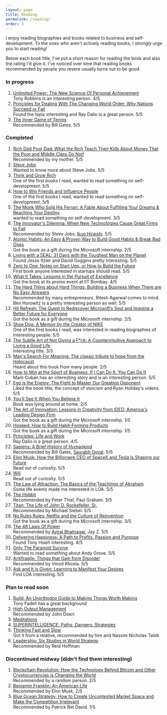 ```yaml
---
layout: page
title: Reading
permalink: /reading/
order: 3
---
```

I enjoy reading biographies and books related to business and self-development. To the ones who aren't actively reading books, I strongly urge you to start reading!

Below each book title, I've put a short reason for reading the book and also the rating I'd give it. I've noticed over time that reading books recommended by people you revere usually turns out to be good.

### In progress

1. [Unlimited Power: The New Science Of Personal Achievement](https://www.amazon.in/Unlimited-Power-Science-Personal-Achievement/dp/0684845776)  
Tony Robbins is an interesting person. 4/5
2. [Principles for Dealing With The Changing World Order: Why Nations Succeed or Fail](https://www.amazon.in/gp/product/1471196690/)  
Found the topic interesting and Ray Dalio is a great person. 5/5
3. [The Inner Game of Tennis](https://www.amazon.com/gp/product/0679778314/)  
Recommended by Bill Gates. 5/5

### Completed

1. [Rich Dad Poor Dad: What the Rich Teach Their Kids About Money That the Poor and Middle Class Do Not!](https://www.amazon.in/Rich-Dad-Poor-Middle-Updates/dp/1612680194)  
Recommended by my mother. 5/5
2. [Steve Jobs](https://www.amazon.in/Steve-Jobs-Walter-Isaacson/dp/1451648537)  
Wanted to know more about Steve Jobs. 5/5
3. [Think and Grow Rich](https://www.amazon.in/Think-Grow-Rich-Landmark-Bestseller/dp/1585424331)  
One of the first books I read, wanted to read something on self-development. 5/5
4. [How to Win Friends and Influence People](https://www.amazon.in/How-Win-Friends-Influence-People/dp/0091906350)  
One of the first books I read, wanted to read something on self-development. 5/5
5. [The Monk Who Sold His Ferrari: A Fable About Fulfilling Your Dreams & Reaching Your Destiny](https://www.amazon.in/Monk-Who-Sold-His-Ferrari/dp/817992162X)  
wanted to read something on self-development. 3/5
6. [The Innovator's Dilemma: When New Technologies Cause Great Firms to Fail](https://www.amazon.in/Innovators-Dilemma-Technologies-Management-Innovation/dp/142219602X)  
Recommended by Steve Jobs, [Ikuo Hiraishi](https://www.linkedin.com/in/ikuohiraishi/?originalSubdomain=jp). 5/5
7. [Atomic Habits: An Easy & Proven Way to Build Good Habits & Break Bad Ones](https://www.amazon.in/Atomic-Habits-James-Clear/dp/1847941834)  
Got the book as a gift during the Microsoft internship. 2/5
8. [Living with a SEAL: 31 Days with the Toughest Man on the Planet](https://www.amazon.in/Living-SEAL-Days-Toughest-Planet/dp/1455534676)  
Found Jesse Itzler and David Goggins pretty interesting. 5/5
9. [Zero to One: Notes on Start Ups, or How to Build the Future](https://www.amazon.in/Zero-One-Start-Build-Future/dp/0753555190)  
First book anyone interested in startups should read. 5/5
10. [What It Takes: Lessons in the Pursuit of Excellence](https://www.amazon.in/What-Takes-Lessons-Pursuit-Excellence/dp/1501158147)  
Got the book at its promo event at IIT Bombay. 4/5
11. [The Hard Thing about Hard Things: Building a Business When There are No Easy Answers](https://www.amazon.in/Hard-Thing-about-Building-Business/dp/0062273205)  
Recommended by many entrepreneurs, Ritesh Agarwal comes to mind. Ben Horowitz is a pretty interesting person as well. 5/5
12. [Hit Refresh: The Quest to Rediscover Microsoft’s Soul and Imagine a Better Future for Everyone](https://www.amazon.in/Hit-Refresh-Rediscover-Microsofts-Everyone/dp/000824765X)  
Got the book as a gift during the Microsoft internship. 2/5
13. [Shoe Dog: A Memoir by the Creator of NIKE](https://www.amazon.in/Shoe-Dog-Phil-Knight/dp/1471146715)  
One of the first books I read, was interested in reading biographies of interesting people. 5/5
14. [The Subtle Art of Not Giving a F*ck: A Counterintuitive Approach to Living a Good Life](https://www.amazon.in/Subtle-Art-Not-Giving-Counterintuitive/dp/0062457713)  
Interesting title. 3/5
15. [Man's Search For Meaning: The classic tribute to hope from the Holocaust](https://www.amazon.in/Mans-Search-Meaning-Viktor-Frankl/dp/1846041244)  
Heard about this book from many people. 2/5
16. [How to Win at the Sport of Business: If I Can Do It, You Can Do It](https://www.amazon.in/How-Win-Sport-Business-Can/dp/1626810915)  
Mark Cuban has an interesting story and is an interesting person. 5/5
17. [Ego is the Enemy: The Fight to Master Our Greatest Opponent](https://www.amazon.in/Ego-Enemy-Ryan-Holiday/dp/1781257019)  
Liked the book title, the concept of stoicism and Ryan Holiday's videos. 5/5
18. [You'll See It When You Believe It](https://www.amazon.in/Youll-See-When-You-Believe/dp/0099474298)  
Book was lying around at home. 2/5
19. [The Art of Innovation: Lessons in Creativity from IDEO, America's Leading Design Firm](https://www.amazon.in/Art-Innovation-Lessons-Creativity-Americas/dp/0385499841)  
Got the book as a gift during the Microsoft internship. 1/5
20. [Hooked: How to Build Habit-Forming Products](https://www.amazon.in/Hooked-How-Build-Habit-Forming-Products-ebook/dp/B00NW01MKM)  
Got the book as a gift during the Microsoft internship. 1/5
21. [Principles: Life and Work](https://www.amazon.in/Principles-Life-Work-Ray-Dalio/dp/1501124021)  
Ray Dalio is a great person. 4/5
22. [Sapiens: A Brief History of Humankind](https://www.amazon.in/Sapiens-Humankind-Yuval-Noah-Harari/dp/0099590085/)  
Recommended by Bill Gates, [Saurabh Goyal](https://www.linkedin.com/in/saurabh-goyal-b6930a59/). 5/5
23. [Elon Musk: How the Billionaire CEO of SpaceX and Tesla is Shaping our Future](https://www.amazon.in/Elon-Musk-Billionaire-SpaceX-Shaping/dp/0753555646/)  
Read out of curiosity. 5/5
24. [Will](https://www.amazon.in/Will-EXPORT-Smith/dp/1529124166/)  
Read out of curiosity. 5/5
25. [The Law of Attraction: The Basics of the Teachings of Abraham](https://www.amazon.in/Law-Attraction-Basics-Teachings-Abraham%C2%AE/dp/1401912273/)  
Some life events made me interested in LOA. 5/5
26. [The Hobbit](https://www.amazon.in/Hobbit-Film-tie-J-R-R-Tolkien/dp/0008118043/)  
Recommended by Peter Thiel, Paul Graham. 3/5
27. [Titan: The Life of John D. Rockefeller, Sr.](https://www.amazon.in/Titan-Life-John-Rockefeller-Sr/dp/1400077303/)  
Recommended by Michael Siebel. 5/5
28. [No Rules Rules: Netflix and the Culture of Reinvention](https://www.amazon.in/No-Rules-Netflix-Culture-Reinvention/dp/1984877860)  
Got the book as a gift during the Microsoft internship. 3/5
29. [The 48 Laws Of Power](https://www.amazon.in/Laws-Power-Robert-Greene-Collection/dp/1861972784/)  
Recommended by [Aviral Bhatnagar](https://twitter.com/aviralbhat/status/1414621448568639491?s=20&t=7mIptxcPt9mtis6LsJe7Yg), Jay Z. 5/5
30. [Delivering Happiness: A Path to Profits, Passion and Purpose](https://www.amazon.in/Delivering-Happiness-Tony-Hsieh/dp/145550890X/)  
Found Tony Hsieh interesting. 4/5
31. [Only The Paranoid Survive](https://www.amazon.in/Only-Paranoid-Survive-Andrew-Grove/dp/1861975139/)  
Wanted to read something about Andy Grove. 5/5
32. [Antifragile: Things that Gain from Disorder](https://www.amazon.in/gp/product/0141038225/)  
Recommended by Vinod Khosla. 5/5
33. [Ask and It is Given: Learning to Manifest Your Desires](https://www.amazon.in/Ask-Given-Learning-Manifest-Desires/dp/1401904599/)  
Find LOA interesting. 5/5

### Plan to read soon

1. [Build: An Unorthodox Guide to Making Things Worth Making](https://www.amazon.in/gp/product/1787634116/)  
Tony Fadell has a great background
2. [High Output Management](https://www.amazon.in/High-Output-Management-Andrew-Grove/dp/0679762884)  
Recommended by John Doerr
3. [Meditations](https://www.amazon.in/gp/product/8175994754/)
4. [SUPERINTELLIGENCE: Paths, Dangers, Strategies](https://www.amazon.in/Superintelligence-Dangers-Strategies-Nick-Bostrom/dp/0198739834/)
5. [Thinking Fast and Slow](https://www.amazon.com/Thinking-Fast-and-Slow-audiobook/dp/B005Z9GAJG/)  
Got it from a relative, recommended by him and Nassim Nicholas Taleb
6. [Leadership: Six Studies in World Strategy](https://www.amazon.com/gp/product/0593489446/)  
Recommended by Reid Hoffman

### Discontinued midway (didn't find them interesting)

1. [Blockchain Revolution: How the Technology Behind Bitcoin and Other Cryptocurrencies is Changing the World](https://www.amazon.in/Blockchain-Revolution-Technology-Cryptocurrencies-Changing/dp/0241237866/)  
Recommended by a random person. 2/5
2. [Benjamin Franklin: An American Life](https://www.amazon.in/Benjamin-Franklin-American-Walter-Isaacson/dp/074325807X)  
Recommended by Elon Musk. 2/5
3. [Blue Ocean Strategy: How to Create Uncontested Market Space and Make the Competition Irrelevant](https://www.amazon.in/gp/product/1625274491/)  
Recommended by Patrick Bet David. 1/5
